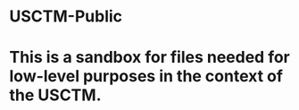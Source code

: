 # USCTM-Public
# This is a sandbox for files needed for low-level purposes in the context of the USCTM.
